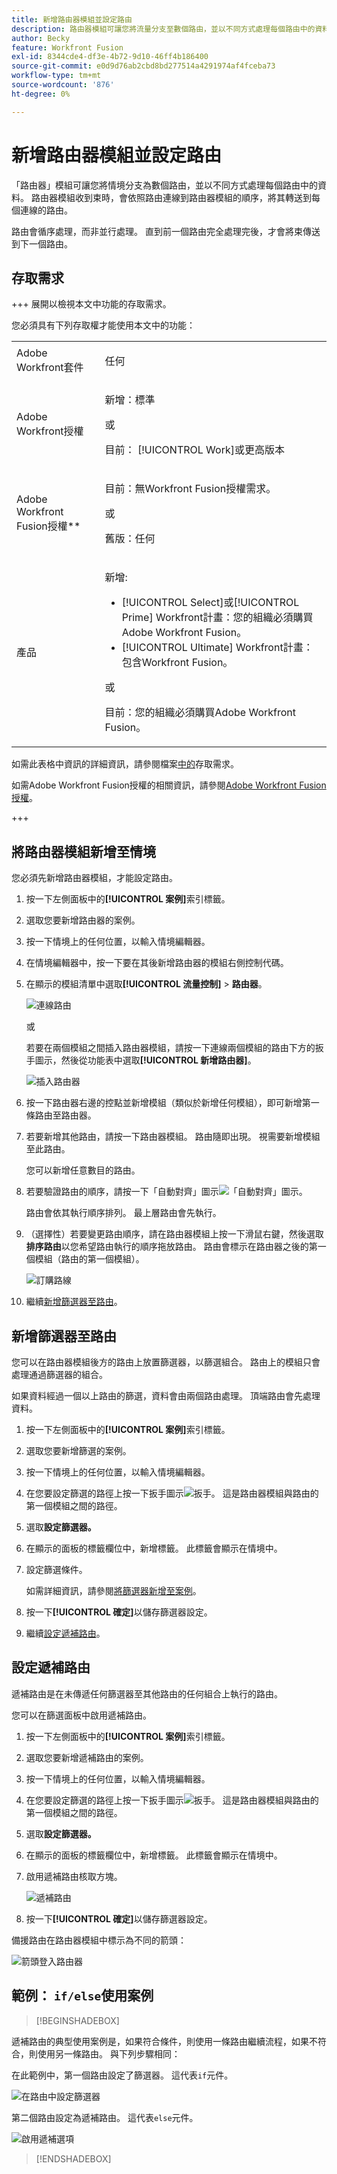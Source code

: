 ```yaml
---
title: 新增路由器模組並設定路由
description: 路由器模組可讓您將流量分支至數個路由，並以不同方式處理每個路由中的資料。 路由器模組收到束後，會依照路由連結至路由器模組的順序，將其轉送至每個連線的路由。
author: Becky
feature: Workfront Fusion
exl-id: 8344cde4-df3e-4b72-9d10-46ff4b186400
source-git-commit: e0d9d76ab2cbd8bd277514a4291974af4fceba73
workflow-type: tm+mt
source-wordcount: '876'
ht-degree: 0%

---
```


# 新增路由器模組並設定路由

「路由器」模組可讓您將情境分支為數個路由，並以不同方式處理每個路由中的資料。 路由器模組收到束時，會依照路由連線到路由器模組的順序，將其轉送到每個連線的路由。

路由會循序處理，而非並行處理。 直到前一個路由完全處理完後，才會將束傳送到下一個路由。


## 存取需求

+++ 展開以檢視本文中功能的存取需求。

您必須具有下列存取權才能使用本文中的功能：

<table style="table-layout:auto">
 <col> 
 <col> 
 <tbody> 
  <tr> 
   <td role="rowheader">Adobe Workfront套件</td> 
   <td> <p>任何</p> </td> 
  </tr> 
  <tr data-mc-conditions=""> 
   <td role="rowheader">Adobe Workfront授權</td> 
   <td> <p>新增：標準</p><p>或</p><p>目前： [!UICONTROL Work]或更高版本</p> </td> 
  </tr> 
  <tr> 
   <td role="rowheader">Adobe Workfront Fusion授權**</td> 
   <td>
   <p>目前：無Workfront Fusion授權需求。</p>
   <p>或</p>
   <p>舊版：任何 </p>
   </td> 
  </tr> 
  <tr> 
   <td role="rowheader">產品</td> 
   <td>
   <p>新增:</p> <ul><li>[!UICONTROL Select]或[!UICONTROL Prime] Workfront計畫：您的組織必須購買Adobe Workfront Fusion。</li><li>[!UICONTROL Ultimate] Workfront計畫：包含Workfront Fusion。</li></ul>
   <p>或</p>
   <p>目前：您的組織必須購買Adobe Workfront Fusion。</p>
   </td> 
  </tr>
 </tbody> 
</table>

如需此表格中資訊的詳細資訊，請參閱檔案[中的](/help/workfront-fusion/references/licenses-and-roles/access-level-requirements-in-documentation.md)存取需求。

如需Adobe Workfront Fusion授權的相關資訊，請參閱[Adobe Workfront Fusion授權](/help/workfront-fusion/set-up-and-manage-workfront-fusion/licensing-operations-overview/license-automation-vs-integration.md)。

+++

## 將路由器模組新增至情境

您必須先新增路由器模組，才能設定路由。

1. 按一下左側面板中的&#x200B;**[!UICONTROL 案例]**&#x200B;索引標籤。
1. 選取您要新增路由器的案例。
1. 按一下情境上的任何位置，以輸入情境編輯器。
1. 在情境編輯器中，按一下要在其後新增路由器的模組右側控制代碼。
1. 在顯示的模組清單中選取&#x200B;**[!UICONTROL 流量控制]** > **路由器**。

   ![連線路由](assets/connect-the-router-350x108.png)

   或

   若要在兩個模組之間插入路由器模組，請按一下連線兩個模組的路由下方的扳手圖示，然後從功能表中選取&#x200B;**[!UICONTROL 新增路由器]**。

   ![插入路由器](assets/insert-router-350x191.png)
1. 按一下路由器右邊的控點並新增模組（類似於新增任何模組），即可新增第一條路由至路由器。
1. 若要新增其他路由，請按一下路由器模組。 路由隨即出現。 視需要新增模組至此路由。

   您可以新增任意數目的路由。

1. 若要驗證路由的順序，請按一下「自動對齊」圖示![「自動對齊」圖示](assets/auto-align.png)。

   路由會依其執行順序排列。 最上層路由會先執行。

1. （選擇性）若要變更路由順序，請在路由器模組上按一下滑鼠右鍵，然後選取&#x200B;**排序路由**&#x200B;以您希望路由執行的順序拖放路由。 路由會標示在路由器之後的第一個模組（路由的第一個模組）。

   ![訂購路線](assets/order-routes.png)

1. 繼續[新增篩選器至路由](#add-a-filter-to-a-route)。

## 新增篩選器至路由

您可以在路由器模組後方的路由上放置篩選器，以篩選組合。 路由上的模組只會處理通過篩選器的組合。

如果資料經過一個以上路由的篩選，資料會由兩個路由處理。 頂端路由會先處理資料。

1. 按一下左側面板中的&#x200B;**[!UICONTROL 案例]**&#x200B;索引標籤。
1. 選取您要新增篩選的案例。
1. 按一下情境上的任何位置，以輸入情境編輯器。
1. 在您要設定篩選的路徑上按一下扳手圖示![扳手](assets/wrench-icon.png)。 這是路由器模組與路由的第一個模組之間的路徑。
1. 選取&#x200B;**設定篩選器。**
1. 在顯示的面板的標籤欄位中，新增標籤。 此標籤會顯示在情境中。
1. 設定篩選條件。

   如需詳細資訊，請參閱[將篩選器新增至案例](/help/workfront-fusion/create-scenarios/add-modules/add-a-filter-to-a-scenario.md)。

1. 按一下&#x200B;**[!UICONTROL 確定]**&#x200B;以儲存篩選器設定。

1. 繼續[設定遞補路由](#configure-a-fallback-route)。

## 設定遞補路由

遞補路由是在未傳遞任何篩選器至其他路由的任何組合上執行的路由。

您可以在篩選面板中啟用遞補路由。

1. 按一下左側面板中的&#x200B;**[!UICONTROL 案例]**&#x200B;索引標籤。
1. 選取您要新增遞補路由的案例。
1. 按一下情境上的任何位置，以輸入情境編輯器。
1. 在您要設定篩選的路徑上按一下扳手圖示![扳手](assets/wrench-icon.png)。 這是路由器模組與路由的第一個模組之間的路徑。
1. 選取&#x200B;**設定篩選器。**
1. 在顯示的面板的標籤欄位中，新增標籤。 此標籤會顯示在情境中。
1. 啟用遞補路由核取方塊。

   ![遞補路由](assets/fallback-route-350x260.png)

1. 按一下&#x200B;**[!UICONTROL 確定]**&#x200B;以儲存篩選器設定。

備援路由在路由器模組中標示為不同的箭頭：

![箭頭登入路由器](assets/arrow-sign-in-router-module-350x361.png)

## 範例： `if/else`使用案例

>[!BEGINSHADEBOX]

遞補路由的典型使用案例是，如果符合條件，則使用一條路由繼續流程，如果不符合，則使用另一條路由。 與下列步驟相同：

在此範例中，第一個路由設定了篩選器。 這代表`if`元件。

![在路由](assets/set-up-a-filter-2-350x242.png)中設定篩選器

第二個路由設定為遞補路由。 這代表`else`元件。

![啟用遞補選項](assets/enable-fallback-route-option-350x238.png)

>[!ENDSHADEBOX]
